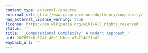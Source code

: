 ```yaml
---
content_type: external-resource
external_url: http://www.cs.princeton.edu/theory/complexity/
has_external_license_warning: true
license: https://en.wikipedia.org/wiki/All_rights_reserved
status: ''
title: '_Computational Complexity: A Modern Approach_'
uid: 207657c8-574f-40e1-bbcc-a7b714f21b41
wayback_url: ''
---
```

